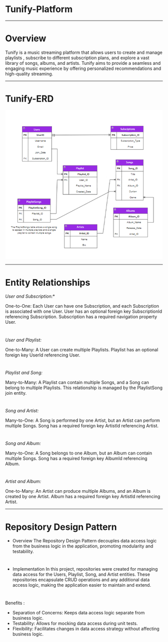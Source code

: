 # Tunify-Platform
---
# Overview

Tunify is a music streaming platform that allows users to create and manage playlists
, subscribe to different subscription plans, and explore a vast library of songs, albums, and artists. Tunify aims to provide a seamless and engaging music experience by offering personalized recommendations and 
high-quality streaming.
 
 ---
 # Tunify-ERD

![Tunify-ERD](./Tunify-Platform/ERD/TunifyERD.png)

---

# Entity Relationships

 *User and Subscription:**

One-to-One: Each User can have one Subscription, and each Subscription is associated with one User.
User has an optional foreign key SubscriptionId referencing Subscription.
Subscription has a required navigation property User.
#
*User and Playlist:*

One-to-Many: A User can create multiple Playlists.
Playlist has an optional foreign key UserId referencing User.

#

*Playlist and Song:*

Many-to-Many: A Playlist can contain multiple Songs, and a Song can belong to multiple Playlists.
This relationship is managed by the PlaylistSong join entity.
#
*Song and Artist:*

Many-to-One: A Song is performed by one Artist, but an Artist can perform multiple Songs.
Song has a required foreign key ArtistId referencing Artist.
#
*Song and Album:*

Many-to-One: A Song belongs to one Album, but an Album can contain multiple Songs.
Song has a required foreign key AlbumId referencing Album.
#
*Artist and Album:*

One-to-Many: An Artist can produce multiple Albums, and an Album is created by one Artist.
Album has a required foreign key ArtistId referencing Artist.

---
# Repository Design Pattern

* Overview
The Repository Design Pattern decouples data access logic from the business logic in the application, promoting modularity and testability.

#

* Implementation 
In this project, repositories were created for managing data access for the Users, Playlist, Song, and Artist entities. These repositories encapsulate CRUD operations and any additional data access logic, making the application easier to maintain and extend.
#
Benefits : 
* Separation of Concerns: Keeps data access logic separate from business logic.
* Testability: Allows for mocking data access during unit tests.
* Flexibility: Facilitates changes in data access strategy without affecting business logic.


